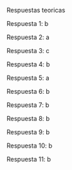 Respuestas teoricas

Respuesta 1: b

Respuesta 2: a

Respuesta 3: c

Respuesta 4: b

Respuesta 5: a

Respuesta 6: b

Respuesta 7: b

Respuesta 8: b

Respuesta 9: b

Respuesta 10: b

Respuesta 11: b
